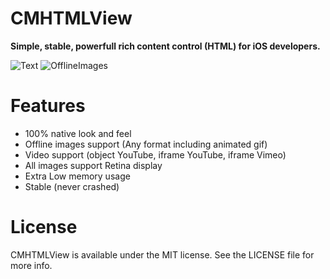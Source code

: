# CMHTMLView

**Simple, stable, powerfull rich content control (HTML) for iOS developers.**

![Text](http://github.com/mureev/CMHTMLView/blob/master/Demo/Screenshots/Text.png?raw=true "Text")
![OfflineImages](http://github.com/mureev/CMHTMLView/blob/master/Demo/Screenshots/OfflineImages.png?raw=true "Offline Images")

# Features

* 100% native look and feel
* Offline images support (Any format including animated gif)
* Video support (object YouTube, iframe YouTube, iframe Vimeo)
* All images support Retina display
* Extra Low memory usage
* Stable (never crashed)

# License

CMHTMLView is available under the MIT license. See the LICENSE file for more info.